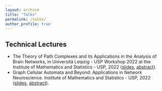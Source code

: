 ```yaml
---
layout: archive
title: "Talks"
permalink: /talks/
author_profile: true
---
```


## Technical Lectures

* The Theory of Path Complexes and its Applications in the Analysis of Brain Networks, in Universitä Leipzig - USP Workshop 2022 at the Institute of Mathematics and Statistics - USP, 2022 ([slides](), [abstract]()).
* Graph Cellular Automata and Beyond: Applications in Network Neuroscience. Institute of Mathematics and Statistics - USP, 2022 ([slides](), [abstract]()).